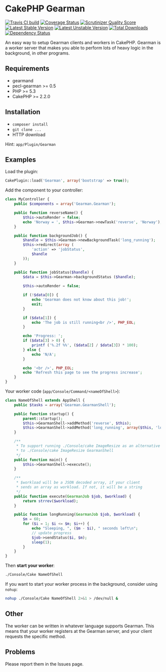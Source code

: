 CakePHP Gearman
===============

[![Travis CI build](https://api.travis-ci.org/davidsteinsland/cakephp-gearman.png)](https://travis-ci.org/davidsteinsland/cakephp-gearman) [![Coverage Status](https://coveralls.io/repos/davidsteinsland/cakephp-gearman/badge.png)](https://coveralls.io/r/davidsteinsland/cakephp-gearman) [![Scrutinizer Quality Score](https://scrutinizer-ci.com/g/davidsteinsland/cakephp-gearman/badges/quality-score.png?s=a859558edc53dcb313549cb0cc8a7ccb6164d30c)](https://scrutinizer-ci.com/g/davidsteinsland/cakephp-gearman/) [![Latest Stable Version](https://poser.pugx.org/davidsteinsland/cakephp-gearman/v/stable.png)](https://packagist.org/packages/davidsteinsland/cakephp-gearman) [![Latest Unstable Version](https://poser.pugx.org/davidsteinsland/cakephp-gearman/v/unstable.png)](https://packagist.org/packages/davidsteinsland/cakephp-gearman) [![Total Downloads](https://poser.pugx.org/davidsteinsland/cakephp-gearman/downloads.png)](https://packagist.org/packages/davidsteinsland/cakephp-gearman) [![Dependency Status](https://www.versioneye.com/user/projects/52417622632bac7a2e00140a/badge.png)](https://www.versioneye.com/user/projects/52417622632bac7a2e00140a)

An easy way to setup Gearman clients and workers in CakePHP. Gearman is a worker server that makes you able to perform lots of heavy logic in the background, in other programs.

## Requirements
- gearmand
- pecl-gearman >= 0.5
- PHP >= 5.3
- CakePHP >= 2.2.0

## Installation
- `composer install`
- `git clone ...`
- HTTP download

Hint: `app/Plugin/Gearman`

## Examples

Load the plugin:
```php
CakePlugin::load('Gearman', array('bootstrap' => true));
```

Add the component to your controller:
```php
class MyController {
	public $components = array('Gearman.Gearman');

	public function reverseName() {
		$this->autoRender = false;
		echo 'Norway = ', $this->Gearman->newTask('reverse', 'Norway');
	}

	public function backgroundJob() {
		$handle = $this->Gearman->newBackgroundTask('long_running');
		$this->redirect(array (
			'action' => 'jobStatus',
			$handle
		));
	}

	public function jobStatus($handle) {
		$data = $this->Gearman->backgroundStatus ($handle);
		
		$this->autoRender = false;

		if (!$data[0]) {
			echo 'Gearman does not know about this job!';
			exit;
		}

		if ($data[1]) {
			echo 'The job is still running<br />', PHP_EOL;
		}

		echo 'Progress: ';
		if ($data[3] > 0) {
			printf ('%.2f %%', ($data[2] / $data[3]) * 100);
		} else {
			echo 'N/A';
		}

		echo '<br />', PHP_EOL;
		echo 'Refresh this page to see the progress increase';
	}
}
```

Your worker code (`app/Console/Command/<nameOfShell>`):
```php
class NameOfShell extends AppShell {
	public $tasks = array('Gearman.GearmanShell');

	public function startup() {
		parent::startup();
		$this->GearmanShell->addMethod('reverse', $this);
		$this->GearmanShell->addMethod('long_running', array($this, 'longRunning'));
	}

	/**
	 * To support running ./Console/cake ImageResize as an alternative
	 * to ./Console/cake ImageResize GearmanShell
	 */
	public function main() {
		$this->GearmanShell->execute();
	}

    /**
	 * $workload will be a JSON decoded array, if your client
	 * sends an array as workload. If not, it will be a string
	 */
	public function execute(GearmanJob $job, $workload) {
		return strrev($workload);
	}

	public function longRunning(GearmanJob $job, $workload) {
		$m = 60;
		for ($i = 1; $i <= $m; $i++) {
			echo "Sleeping, ", ($m - $i), " seconds left\n";
			// update progress
			$job->sendStatus($i, $m);
			sleep(1);
		}
	}
}
```

Then **start your worker**:
```sh
./Console/Cake NameOfShell
```

If you want to start your worker process in the background, consider using `nohup`:
```sh
nohup ./Console/Cake NameOfShell 2>&1 > /dev/null &
```

## Other
The worker can be written in whatever language supports Gearman. This means that your worker registers at the Gearman server, and your client requests the specific method.

## Problems
Please report them in the Issues page. 